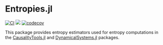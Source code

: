 # Entropies.jl

[![CI](https://github.com/juliadynamics/Entropies.jl/workflows/CI/badge.svg)](https://github.com/JuliaDynamics/Entropies.jl/actions)
[![](https://img.shields.io/badge/docs-latest-blue.svg)](https://juliadynamics.github.io/DynamicalSystems.jl/dev/entropies/api/)
[![codecov](https://codecov.io/gh/JuliaDynamics/Entropies.jl/branch/master/graph/badge.svg?token=6XlPGg5nRG)](https://codecov.io/gh/JuliaDynamics/Entropies.jl)

This package provides entropy estimators used for entropy computations in the [CausalityTools.jl](https://github.com/JuliaDynamics/CausalityTools.jl) and [DynamicalSystems.jl](https://github.com/JuliaDynamics/DynamicalSystems.jl) packages.
